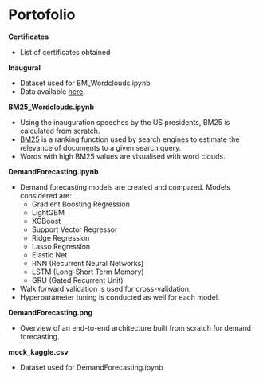 # Portofolio

**Certificates**
- List of certificates obtained

**Inaugural**
- Dataset used for BM_Wordclouds.ipynb
- Data available [here](https://www.presidency.ucsb.edu/documents/presidential-documents-archive-guidebook/inaugural-addresses).

**BM25_Wordclouds.ipynb**
- Using the inauguration speeches by the US presidents, BM25 is calculated from scratch.
- [BM25](https://en.wikipedia.org/wiki/Okapi_BM25) is a ranking function used by search engines to estimate the relevance of documents to a given search query.
- Words with high BM25 values are visualised with word clouds.

**DemandForecasting.ipynb**
- Demand forecasting models are created and compared. Models considered are:
  - Gradient Boosting Regression
  - LightGBM
  - XGBoost
  - Support Vector Regressor
  - Ridge Regression
  - Lasso Regression
  - Elastic Net
  - RNN (Recurrent Neural Networks)
  - LSTM (Long-Short Term Memory)
  - GRU (Gated Recurrent Unit)
- Walk forward validation is used for cross-validation.
- Hyperparameter tuning is conducted as well for each model.

**DemandForecasting.png**
- Overview of an end-to-end architecture built from scratch for demand forecasting.

**mock_kaggle.csv**
- Dataset used for DemandForecasting.ipynb
